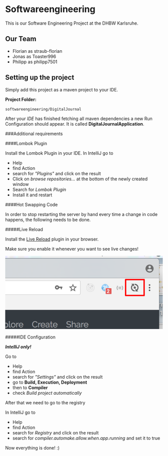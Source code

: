 # Softwareengineering
This is our Software Engineering Project at the DHBW Karlsruhe.

## Our Team
* Florian as straub-florian
* Jonas as Toaster996
* Philipp as philipp7501

## Setting up the project
Simply add this project as a maven project to your IDE. 

**Project Folder:** 
   
    softwareengineering/DigitalJournal

After your _IDE_ has finished fetching all maven dependencies a new Run Configuration should appear. 
It is called **DigitalJournalApplication**.

###Additional requirements

####Lombok Plugin

Install the Lombok Plugin in your IDE. 
In IntelliJ go to
 * Help
 * find Action
 * search for _"Plugins"_ and  click on the result
 * Click on _browse repositories..._ at the bottom of the newly created window
 * Search for _Lombok Plugin_
 * Install it and restart


####Hot Swapping Code

In order to stop restarting the server by hand every time a change in code happens, the following needs to be done.

#####Live Reload

Install the [Live Reload](http://livereload.com/) plugin in your browser.

Make sure you enable it whenever you want to see live changes!

![LiveReload](documentation/images/live_reload.png)

#####IDE Configuration

**_IntelliJ only!_**

Go to
  * Help
  * find Action
  * search for _"Settings"_ and  click on the result
  * go to **Build, Execution, Deployment**
  * then to **Compiler**
  * check _Build project automatically_
  
After that we need to go to the registry

In IntelliJ go to
  * Help
  * find Action
  * search for _Registry_ and click on the result
  * search for _compiler.automake.allow.when.app.running_ and set it to true
  
Now everything is done! :) 



